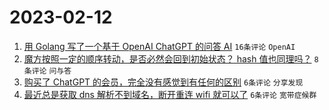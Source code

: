 # 2023-02-12

1. [用 Golang 写了一个基于 OpenAI ChatGPT 的问答 AI](https://www.v2ex.com/t/915298) `16条评论` `OpenAI`
1. [魔方按照一定的顺序转动，是否必然会回到初始状态？ hash 值也同理吗？](https://www.v2ex.com/t/915302) `8条评论` `问与答`
1. [购买了 ChatGPT 的会员，完全没有感觉到有任何的区别](https://www.v2ex.com/t/915313) `6条评论` `分享发现`
1. [最近总是获取 dns 解析不到域名，断开重连 wifi 就可以了](https://www.v2ex.com/t/915308) `6条评论` `宽带症候群`
